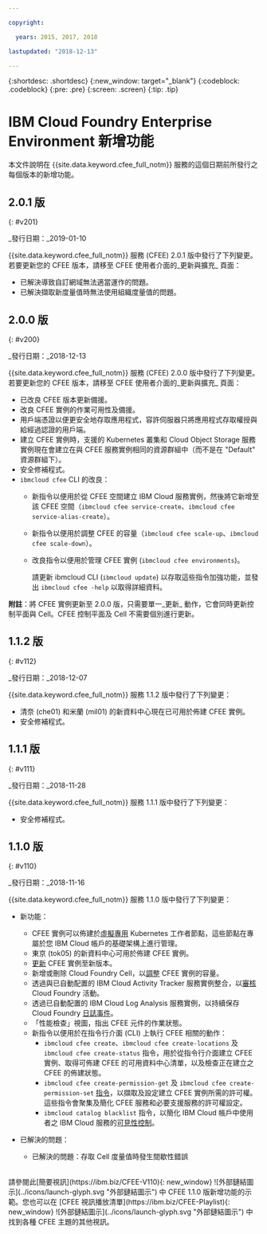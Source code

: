 ```yaml
---

copyright:

  years: 2015, 2017, 2018

lastupdated: "2018-12-13"

---
```


{:shortdesc: .shortdesc}
{:new_window: target="_blank"}
{:codeblock: .codeblock}
{:pre: .pre}
{:screen: .screen}
{:tip: .tip}

# IBM Cloud Foundry Enterprise Environment 新增功能

本文件說明在 {{site.data.keyword.cfee_full_notm}} 服務的這個日期前所發行之每個版本的新增功能。


## 2.0.1 版
{: #v201}

_發行日期：_2019-01-10

{{site.data.keyword.cfee_full_notm}} 服務 (CFEE) 2.0.1 版中發行了下列變更。若要更新您的 CFEE 版本，請移至 CFEE 使用者介面的_更新與擴充_ 頁面：

* 已解決導致自訂網域無法適當運作的問題。
* 已解決擷取新度量值時無法使用組織度量值的問題。


## 2.0.0 版
{: #v200}

_發行日期：_2018-12-13

{{site.data.keyword.cfee_full_notm}} 服務 (CFEE) 2.0.0 版中發行了下列變更。若要更新您的 CFEE 版本，請移至 CFEE 使用者介面的_更新與擴充_ 頁面：

* 已改良 CFEE 版本更新備援。
* 改良 CFEE 實例的作業可用性及備援。
* 用戶端憑證以便更安全地存取應用程式，容許伺服器只將應用程式存取權授與給經過認證的用戶端。
* 建立 CFEE 實例時，支援的 Kubernetes 叢集和 Cloud Object Storage 服務實例現在會建立在與 CFEE 服務實例相同的資源群組中（而不是在 "Default" 資源群組下）。
* 安全修補程式。
* `ibmcloud cfee` CLI 的改良：
    * 新指令以便用於從 CFEE 空間建立 IBM Cloud 服務實例，然後將它新增至該 CFEE 空間（`ibmcloud cfee service-create`、`ibmcloud cfee service-alias-create`）。
    * 新指令以便用於調整 CFEE 的容量（`ibmcloud cfee scale-up`、`ibmcloud cfee scale-down`）。
    * 改良指令以便用於管理 CFEE 實例 (`ibmcloud cfee environments`)。
    
      請更新 ibmcloud CLI (`ibmcloud update`) 以存取這些指令加強功能，並發出 `ibmcloud cfee -help` 以取得詳細資料。
      
**附註**：將 CFEE 實例更新至 2.0.0 版，只需要單一_更新_ 動作，它會同時更新控制平面與 Cell。CFEE 控制平面及 Cell 不需要個別進行更新。


## 1.1.2 版
{: #v112}

_發行日期：_2018-12-07

{{site.data.keyword.cfee_full_notm}} 服務 1.1.2 版中發行了下列變更：
* 清奈 (che01) 和米蘭 (mil01) 的新資料中心現在已可用於佈建 CFEE 實例。
* 安全修補程式。

## 1.1.1 版
{: #v111}

_發行日期：_2018-11-28

{{site.data.keyword.cfee_full_notm}} 服務 1.1.1 版中發行了下列變更：
* 安全修補程式。
   
## 1.1.0 版
{: #v110}

_發行日期：_2018-11-16

{{site.data.keyword.cfee_full_notm}} 服務 1.1.0 版中發行了下列變更：

* 新功能：
   * CFEE 實例可以佈建於[虛擬專用](https://console.bluemix.net/docs/containers/cs_clusters.html#clusters#clusters_ui_standard) Kubernetes 工作者節點，這些節點在專屬於您 IBM Cloud 帳戶的基礎架構上進行管理。
   * 東京 (tok05) 的新資料中心可用於佈建 CFEE 實例。
   * [更新](https://console.bluemix.net/docs/cloud-foundry/updating-scaling.html#update-scale#update) CFEE 實例至新版本。
   * 新增或刪除 Cloud Foundry Cell，以[調整](https://console.bluemix.net/docs/cloud-foundry/updating-scaling.html#update-scale#scale) CFEE 實例的容量。
   * 透過與已自動配置的 IBM Cloud Activity Tracker 服務實例整合，以[審核](https://console.bluemix.net/docs/cloud-foundry/auditing-logging.html#auditing-logging#auditing) Cloud Foundry 活動。
   * 透過已自動配置的 IBM Cloud Log Analysis 服務實例，以持續保存 Cloud Foundry [日誌事件](https://console.bluemix.net/docs/cloud-foundry/auditing-logging.html#auditing-logging#logging)。
   * 「性能檢查」視圖，指出 CFEE 元件的作業狀態。
   * 新指令以便用於在指令行介面 (CLI) 上執行 CFEE 相關的動作：
     * `ibmcloud cfee create`、`ibmcloud cfee create-locations` 及 `ibmcloud cfee create-status` 指令，用於從指令行介面建立 CFEE 實例、取得可佈建 CFEE 的可用資料中心清單，以及檢查正在建立之 CFEE 的佈建狀態。
     * `ibmcloud cfee create-permission-get` 及 `ibmcloud cfee create-permission-set` [指令](https://console.bluemix.net/docs/cloud-foundry/permissions.html#permissions#permcli-creating)，以擷取及設定建立 CFEE 實例所需的許可權。這些指令會聚集及簡化 CFEE 服務和必要支援服務的許可權設定。
     * `ibmcloud catalog blacklist` 指令，以簡化 IBM Cloud 帳戶中使用者之 IBM Cloud 服務的[可見性控制](https://console.bluemix.net/docs/cloud-foundry/add-serv-inst.html#workingwith-services#service_visibility)。

* 已解決的問題：
   *  已解決的問題：存取 Cell 度量值時發生間歇性錯誤
<br/>   
請參閱此[簡要視訊](https://ibm.biz/CFEE-V110){: new_window} ![外部鏈結圖示](../icons/launch-glyph.svg "外部鏈結圖示") 中 CFEE 1.1.0 版新增功能的示範。您也可以在 [CFEE 視訊播放清單](https://ibm.biz/CFEE-Playlist){: new_window} ![外部鏈結圖示](../icons/launch-glyph.svg "外部鏈結圖示") 中找到各種 CFEE 主題的其他視訊。
